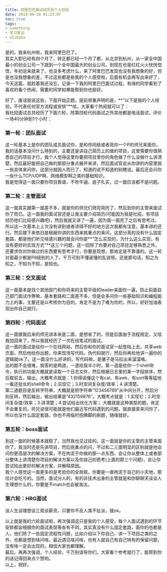 ```yaml
---
title: 阿里巴巴面试经历及个人经验
date: 2018-06-28 01:23:07
toc: true
tags:
- something
- 学习笔记
- alibaba
---
```

是的，我来杭州啦，我来阿里巴巴了。  
其实入职已经有四个月了，转正都已经一个月了都，从北京到杭州，从一家全中国最小的创业公司一下跳到一个全中国最大的创业公司，到现在也是红红火火恍恍惚惚，年初说来就来了，也没多考虑什么，来了阿里巴巴发现也没有我想象的好，但是也没我想象的差，不过这些都是些我的个人感受啦，后面有机会再写出来好了，今天这篇，就趁着我还没忘，记录一下我的阿里巴巴面试过程，有缘的同学看到了喜欢的看个热闹，需要的同学如果能帮到你也挺好。    
<!-- more -->
好了，废话就说这些，下面开始正题，提前郑重声明的是，**“以下是我的个人经验，不代表任何官方流程或安排”**哈，大家看个热闹就可以了：  
我社招面试总共经历了下面六轮，除第四轮代码面试之外其他都是电话面试，评价一场40分钟到1个小时：  

### 第一轮：团队面试  
这一轮基本上是你的团队成员面试你，是和你同级或者高你一个P的师兄来面你，我的话基本没问什么特别的，主要还是讲自己简历上的做的项目，这里需要你很熟悉自己的项目才行，我个人觉得这里你要把项目里你的角色做了什么没做什么讲清楚，然后最好能把自己做的那部分重点展开来讲，然后面试官会从你讲的内容里挑一些具体来问你，这部分就因人而已了，知道的说不知道的别瞎说。最后还会问你一些什么TCP/UDP啊、网络模型啊之类的基础知识。  
我是觉得这一面只要你项目靠谱、不吹牛逼、底子扎实，过一面应该都不是问题。
### 第二轮：主管面试  
这一面其实跟第一面差不多，就是你的师兄们筛完简历了，然后到你的主管来面试你了而已。这一面我的面试官还是让我主要介绍简历(可能因为我是社招，有项目经历他们比较感兴趣吧)，然后我就又讲了一遍，因为我一面完了之后有思考过，所以这一次基本上上次没有讲到或者讲得不好的地方这次我都有注意，基本讲的还行。然后接下来依旧是根据你讲的东西来挑重点的来问，这部分真的没有什么固定套路，都是他们听见啥感兴趣的就会问你是**“怎么实现的，为什么这么实现，有没有更好的实现方式”**这三个问题，这一回除了你要对自己项目足够熟悉之外，还要求你对你做过的东西要有思考才行，你要是现想，那肯定是不靠谱的。这一轮对面最少都是P8级别的人了，千万可别不懂装懂的乱说呀。还是那句话，知之为知之，不知为不知，是知也。
### 第三轮：交叉面试  
这一面基本是找个其他部门和你将来的主管平级的leader来面你一遍，防止前面自己部门面试作弊嘛，基本套路和二面差不多，但是会多问你一些基础知识和编程能力上的事，主要还是以考核你为目的，肯定不是为了难为你的，所以，好好加油表现出你自己就行。
### 第四轮：代码面试  
这一面据我后来的师兄讲本来是二面，是想省了的，但是后面由于流程规定，又给我加回来了，所以我就经历了一次在线笔试的面试。  
这一面的面试是给你一个在线网站，然后你和你的面试官一起登陆上去，共享web页面，然后他给你出题，你来现场写代码，伪代码就行，然后你再给他讲一遍你的逻辑就ok了。这一面没什么好讲的，写代码嘛，是骡子是马拉出来溜溜咯。  
出的题不会很难，我答的是两道，一道给我半小时，第一道是给你一个shell命令，执行的功能大概就是读取一个日志文件，然后根据日志里的某一字段排序，然后取前五，输出。大概考点就是：1.你得读懂这个有cat、有awk、有sort等等猛地一看还挺长的shell命令；2.实现它；3.时空间复杂度/效率；4.讲清楚。  
第二道题目是反转字符串，大概就是把字符串“123456789”从中间分开，然后分别反转，然后输出，输出结果是“432159876”。大概考点就是：1.实现它；2.时空间复杂度/效率；3.讲清楚；4.尝试给出优化方案；
大概就是这种类型的题，肯定不会重复的，师兄说很可能就是他们最近写代码遇到的问题，就直接拿来问你了，所以也没什么固定套路，你也不用临时抱佛脚的刷题，随缘就好。
### 第五轮：boss面试   
到这一面的时候基本就稳了，当然我也见过挂的。这一面就是你的主管的主管来面你了，我当时还是先讲项目，然后挑重点的问，不过和二三面明显的区别就是他会问你更高层次的解决方案，不在拘泥于你做的那一点东西，会让你从整体上或者部分整体上讲清楚你项目的解决方案以及你自己的思考(上面的那三个问题)，会让你尝试给出更好的解决方案，并解释原因。  
我个人感觉这一面更多的是考验你的全局观，你要是一直拘泥于自己的小天地，那估计会吃亏的。当然，面试分人的，有的非技术出身的主管就是和你聊聊天谈谈人生理想什么的，你要是不match也会被淘汰。
### 第六轮：HRG面试   
谈人生谈理想谈三观谈薪资，只要你不反人类不扯淡，就ok。  

以上就是我的六轮面试啦，再次强调这只是我的个人感受，每个人面试遇到的环节安排都会根据你的面试表现等各有不同，其实真没有什么固定套路，面你的也都是人，他们除了一些固定流程性问题，比如介绍以下你自己、讲一下项目之类的之外，也都是想到啥问啥，最近遇见啥问啥，也有人就自己有自己特有的保留问题，没有啥一定会出现的，相信大家也都理解。  
最后，再再次强调，个人经验，千万别误导你们，大家看个参考就行了，能帮到你的话记得回来点个赞哟。  
以上，祝好。
